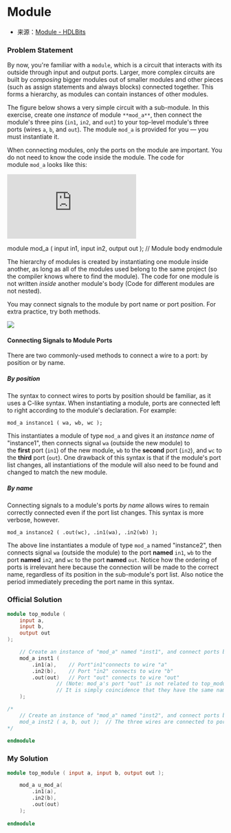 # Module
- 来源：[Module - HDLBits](https://hdlbits.01xz.net/wiki/Module)

### Problem Statement
By now, you're familiar with a `module`, which is a circuit that interacts with its outside through input and output ports. Larger, more complex circuits are built by _composing_ bigger modules out of smaller modules and other pieces (such as assign statements and always blocks) connected together. This forms a hierarchy, as modules can contain instances of other modules.

The figure below shows a very simple circuit with a sub-module. In this exercise, create one _instance_ of module `**mod_a**`, then connect the module's three pins (`in1`, `in2`, and `out`) to your top-level module's three ports (wires `a`, `b`, and `out`). The module `mod_a` is provided for you — you must instantiate it.

When connecting modules, only the ports on the module are important. You do not need to know the code inside the module. The code for module `mod_a` looks like this:

[![](https://hdlbits.01xz.net/mw/thumb.php?f=Module_moda.png&width=101)](https://hdlbits.01xz.net/wiki/File:Module_moda.png)

module mod_a ( input in1, input in2, output out );
    // Module body
endmodule

The hierarchy of modules is created by instantiating one module inside another, as long as all of the modules used belong to the same project (so the compiler knows where to find the module). The code for one module is not written _inside_ another module's body (Code for different modules are not nested).

You may connect signals to the module by port name or port position. For extra practice, try both methods.

  

[![](https://hdlbits.01xz.net/mw/images/c/c0/Module.png)](https://hdlbits.01xz.net/wiki/File:Module.png)
#### Connecting Signals to Module Ports

There are two commonly-used methods to connect a wire to a port: by position or by name.

##### By position

The syntax to connect wires to ports by position should be familiar, as it uses a C-like syntax. When instantiating a module, ports are connected left to right according to the module's declaration. For example:

`mod_a instance1 ( wa, wb, wc );`

This instantiates a module of type `mod_a` and gives it an _instance name_ of "instance1", then connects signal `wa` (outside the new module) to the **first** port (`in1`) of the new module, `wb` to the **second** port (`in2`), and `wc` to the **third** port (`out`). One drawback of this syntax is that if the module's port list changes, all instantiations of the module will also need to be found and changed to match the new module.

##### By name

Connecting signals to a module's ports _by name_ allows wires to remain correctly connected even if the port list changes. This syntax is more verbose, however.

`mod_a instance2 ( .out(wc), .in1(wa), .in2(wb) );`

The above line instantiates a module of type `mod_a` named "instance2", then connects signal `wa` (outside the module) to the port **named** `in1`, `wb` to the port **named** `in2`, and `wc` to the port **named** `out`. Notice how the ordering of ports is irrelevant here because the connection will be made to the correct name, regardless of its position in the sub-module's port list. Also notice the period immediately preceding the port name in this syntax.

### Official Solution

```Verilog
module top_module (
	input a,
	input b,
	output out
);

	// Create an instance of "mod_a" named "inst1", and connect ports by name:
	mod_a inst1 ( 
		.in1(a), 	// Port"in1"connects to wire "a"
		.in2(b),	// Port "in2" connects to wire "b"
		.out(out)	// Port "out" connects to wire "out" 
				// (Note: mod_a's port "out" is not related to top_module's wire "out". 
				// It is simply coincidence that they have the same name)
	);

/*
	// Create an instance of "mod_a" named "inst2", and connect ports by position:
	mod_a inst2 ( a, b, out );	// The three wires are connected to ports in1, in2, and out, respectively.
*/
	
endmodule
```

### My Solution

```Verilog
module top_module ( input a, input b, output out );

    mod_a u_mod_a(
        .in1(a),
        .in2(b),
        .out(out)
    );
    
endmodule
```